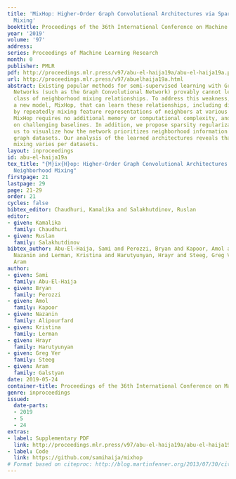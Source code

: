 ```yaml
---
title: 'MixHop: Higher-Order Graph Convolutional Architectures via Sparsified Neighborhood
  Mixing'
booktitle: Proceedings of the 36th International Conference on Machine Learning
year: '2019'
volume: '97'
address: 
series: Proceedings of Machine Learning Research
month: 0
publisher: PMLR
pdf: http://proceedings.mlr.press/v97/abu-el-haija19a/abu-el-haija19a.pdf
url: http://proceedings.mlr.press/v97/abuelhaija19a.html
abstract: Existing popular methods for semi-supervised learning with Graph Neural
  Networks (such as the Graph Convolutional Network) provably cannot learn a general
  class of neighborhood mixing relationships. To address this weakness, we propose
  a new model, MixHop, that can learn these relationships, including difference operators,
  by repeatedly mixing feature representations of neighbors at various distances.
  MixHop requires no additional memory or computational complexity, and outperforms
  on challenging baselines. In addition, we propose sparsity regularization that allows
  us to visualize how the network prioritizes neighborhood information across different
  graph datasets. Our analysis of the learned architectures reveals that neighborhood
  mixing varies per datasets.
layout: inproceedings
id: abu-el-haija19a
tex_title: "{M}ix{H}op: Higher-Order Graph Convolutional Architectures via Sparsified
  Neighborhood Mixing"
firstpage: 21
lastpage: 29
page: 21-29
order: 21
cycles: false
bibtex_editor: Chaudhuri, Kamalika and Salakhutdinov, Ruslan
editor:
- given: Kamalika
  family: Chaudhuri
- given: Ruslan
  family: Salakhutdinov
bibtex_author: Abu-El-Haija, Sami and Perozzi, Bryan and Kapoor, Amol and Alipourfard,
  Nazanin and Lerman, Kristina and Harutyunyan, Hrayr and Steeg, Greg Ver and Galstyan,
  Aram
author:
- given: Sami
  family: Abu-El-Haija
- given: Bryan
  family: Perozzi
- given: Amol
  family: Kapoor
- given: Nazanin
  family: Alipourfard
- given: Kristina
  family: Lerman
- given: Hrayr
  family: Harutyunyan
- given: Greg Ver
  family: Steeg
- given: Aram
  family: Galstyan
date: 2019-05-24
container-title: Proceedings of the 36th International Conference on Machine Learning
genre: inproceedings
issued:
  date-parts:
  - 2019
  - 5
  - 24
extras:
- label: Supplementary PDF
  link: http://proceedings.mlr.press/v97/abu-el-haija19a/abu-el-haija19a-supp.pdf
- label: Code
  link: https://github.com/samihaija/mixhop
# Format based on citeproc: http://blog.martinfenner.org/2013/07/30/citeproc-yaml-for-bibliographies/
---
```

